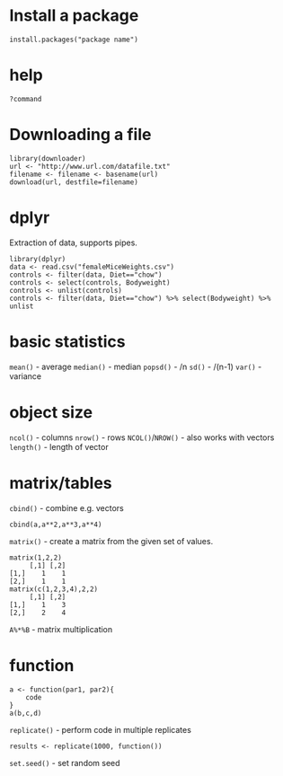 # Install a package
`install.packages("package name")`

# help
`?command`

# Downloading a file
```
library(downloader)
url <- "http://www.url.com/datafile.txt"
filename <- filename <- basename(url)
download(url, destfile=filename)
```

# dplyr
Extraction of data, supports pipes.
```
library(dplyr)
data <- read.csv("femaleMiceWeights.csv")
controls <- filter(data, Diet=="chow")
controls <- select(controls, Bodyweight)
controls <- unlist(controls)
controls <- filter(data, Diet=="chow") %>% select(Bodyweight) %>% unlist
```

# basic statistics
`mean()` - average
`median()` - median
`popsd()` - /n
`sd()` - /(n-1)
`var()` - variance

# object size
`ncol()` - columns
`nrow()` - rows
`NCOL()`/`NROW()` - also works with vectors
`length()` - length of vector

# matrix/tables
`cbind()` - combine e.g. vectors
```
cbind(a,a**2,a**3,a**4)
```
`matrix()` - create a matrix from the given set of values.
```
matrix(1,2,2)
     [,1] [,2]
[1,]    1    1
[2,]    1    1
matrix(c(1,2,3,4),2,2)
     [,1] [,2]
[1,]    1    3
[2,]    2    4
```
`A%*%B` - matrix multiplication


# function
```
a <- function(par1, par2){
	code
}
a(b,c,d)
```

`replicate()` - perform code in multiple replicates
```
results <- replicate(1000, function())
```

`set.seed()` - set random seed
